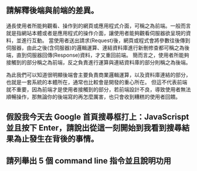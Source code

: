 ## 請解釋後端與前端的差異。
通長使用者所能夠觀看、操作到的網頁或應用程式介面，可稱之為前端。一般而言就是指網站本體或者是應用程式的操作介面，讓使用者能夠觀看伺服器欲呈現的資料，並進行互動。
當使用者送出請求(Request)後，網頁或程式會將參數往後傳到伺服器，由此之後(含伺服器)的邏輯運算、連結資料庫進行新刪修查都可稱之為後端，直到伺服器回傳(Response)資料，才又重回前端。
簡而言之，使用者所能夠接觸到的部分稱之為前端，反之負責進行運算與連結資料庫的部分則稱之為後端。

為此我們可以知道很明顯後端會主要負責商業邏輯運算，以及資料庫連結的部分，也就是一套系統的本體所在，通常也比較會是開發的重心所在。
但這不代表前端就不重要，因為前端才是使用者接觸到的部分，若前端設計不良，導致使用者無法順暢操作，那無論你的後端寫的再怎麼厲害，也只會收到糟糕的使用者回饋。


## 假設我今天去 Google 首頁搜尋框打上：JavaScrispt 並且按下 Enter，請說出從這一刻開始到我看到搜尋結果為止發生在背後的事情。



## 請列舉出 5 個 command line 指令並且說明功用
